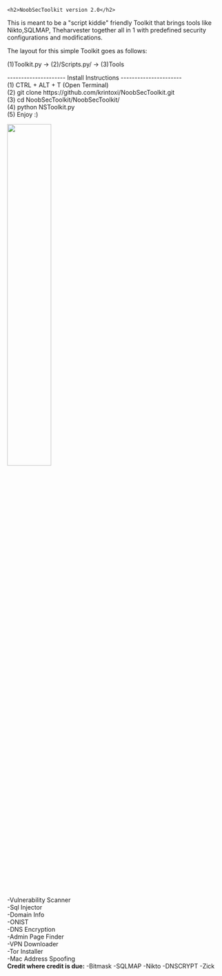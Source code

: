 ~~~~~~~~~~~~~~~~~~~~~~~~~~~
<h2>NoobSecToolkit version 2.0</h2> 
~~~~~~~~~~~~~~~~~~~~~~~~~~~
This is meant to be a "script kiddie" friendly Toolkit that brings tools like Nikto,SQLMAP, Theharvester together all in 1 with predefined security configurations and modifications.

The layout for this simple Toolkit goes as follows:

(1)Toolkit.py -> (2)/Scripts.py/ -> (3)Tools
<p>
---------------------
Install Instructions
----------------------
<br>(1) CTRL + ALT + T (Open Terminal)
<br>(2) git clone https://github.com/krintoxi/NoobSecToolkit.git
<br>(3) cd NoobSecToolkit/NoobSecToolkit/
<br>(4) python NSToolkit.py
<br>(5) Enjoy :)
</p>

<img src="https://cloud.githubusercontent.com/assets/15209566/10800473/5530287e-7d88-11e5-9ace-d8c96972939b.png" width="45%"></img> 

<br>-Vulnerability Scanner
<br>-Sql Injector
<br>-Domain Info
<br>-ONIST
<br>-DNS Encryption
<br>-Admin Page Finder
<br>-VPN Downloader
<br>-Tor Installer 
<br>-Mac Address Spoofing
<br>
<b>Credit where credit is due:</b>
-Bitmask
-SQLMAP
-Nikto
-DNSCRYPT
-Zick 
